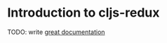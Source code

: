 # Introduction to cljs-redux

TODO: write [great documentation](http://jacobian.org/writing/what-to-write/)
